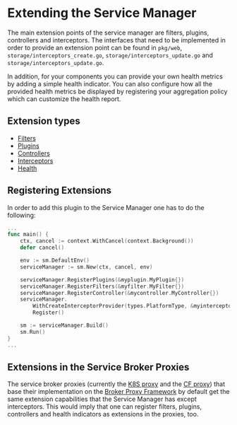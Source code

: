 # Extending the Service Manager

The main extension points of the service manager are filters, plugins, controllers and interceptors. The
interfaces that need to be implemented in order to provide an extension point can be found
in `pkg/web`, `storage/interceptors_create.go`, `storage/interceptors_update.go` and `storage/interceptors_update.go`.

In addition, for your components you can provide your own health metrics by adding a simple health indicator.
You can also configure how all the provided health metrics be displayed by registering your aggregation policy
which can customize the health report.

## Extension types

- [Filters](./filters.md)
- [Plugins](./plugins.md)
- [Controllers](./controllers.md)
- [Interceptors](./interceptors.md)
- [Health](./health.md)

## Registering Extensions

In order to add this plugin to the Service Manager one has to do the following:

```go
...
func main() {
    ctx, cancel := context.WithCancel(context.Background())
    defer cancel()

    env := sm.DefaultEnv()
    serviceManager := sm.New(ctx, cancel, env)

    serviceManager.RegisterPlugins(&myplugin.MyPlugin{})
    serviceManager.RegisterFilters(&myfilter.MyFilter{})
    serviceManager.RegisterController(&mycontroller.MyController{})
    serviceManager.
    	WithCreateInterceptorProvider(types.PlatformType, &myinterceptor.MyInterceptorProvider{}).
    	Register()

    sm := serviceManager.Build()
    sm.Run()
}
...
```

## Extensions in the Service Broker Proxies

The service broker proxies (currently the [K8S proxy](https://github.com/Peripli/service-broker-proxy-k8s) and 
the [CF proxy](httyps://github.com/Peripli/service-broker-proxy-cf)) that base their implementation on 
the [Broker Proxy Framework](https://github.com/Peripli/service-broker-proxy) by default get the same extension 
capabilities that the Service Manager has except interceptors. This would imply that one can register filters,
plugins, controllers and health indicators as extensions in the proxies, too.
